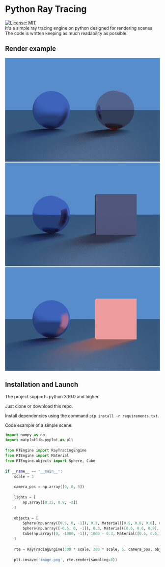 # Python Ray Tracing
[![License: MIT](https://img.shields.io/badge/License-MIT-yellow.svg)](https://opensource.org/licenses/MIT) <br/>
It's a simple ray tracing engine on python designed for rendering scenes. The code is written keeping as much readability as possible.

## Render example
![render example](assets/ray_tracing_example_1.png)
![render example](assets/ray_tracing_example_2.png)
![render example](assets/ray_tracing_example_3.png)

## Installation and Launch
The project supports python 3.10.0 and higher. <br/>

Just clone or download this repo. <br/>

Install dependencies using the command `pip install -r requirements.txt`. 

Code example of a simple scene:

```python
import numpy as np
import matplotlib.pyplot as plt

from RTEngine import RayTracingEngine
from RTEngine import Material
from RTEngine.objects import Sphere, Cube

if __name__ == "__main__":
    scale = 3

    camera_pos = np.array([0, 0, 5])

    lights = [
        np.array([0.35, 0.9, -2])
    ]

    objects = [
        Sphere(np.array([0.5, 0, -1]), 0.3, Material([0.9, 0.6, 0.6], 0)),
        Sphere(np.array([-0.5, 0, -1]), 0.3, Material([0.6, 0.6, 0.9], 0.7)),
        Cube(np.array([0, -1000, -1]), 1000 - 0.3, Material([0.5, 0.5, 0.5], 0.3))
    ]

    rte = RayTracingEngine(300 * scale, 200 * scale, 6, camera_pos, objects, lights)

    plt.imsave('image.png', rte.render(sampling=8))
```
